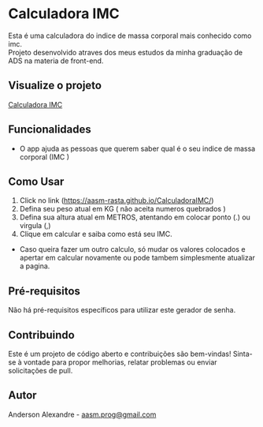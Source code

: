 ﻿# Calculadora IMC

Esta é uma calculadora do indice de massa corporal mais conhecido como imc. 
<br>Projeto desenvolvido atraves dos meus estudos da minha graduação de ADS na materia de front-end.<br>

## Visualize o projeto
[Calculadora IMC](https://aasm-rasta.github.io/CalculadoraIMC/)

## Funcionalidades
- O app ajuda as pessoas que querem saber qual é o seu indice de massa corporal (IMC )

## Como Usar
1. Click no link (https://aasm-rasta.github.io/CalculadoraIMC/)
2. Defina seu peso atual em KG ( não aceita numeros quebrados ) 
3. Defina sua altura atual em METROS, atentando em colocar ponto (.) ou virgula (,)
4. Clique em calcular e saiba como está seu IMC.

- Caso queira fazer um outro calculo, só mudar os valores colocados e apertar em calcular novamente
ou pode tambem simplesmente atualizar a pagina.

## Pré-requisitos

Não há pré-requisitos específicos para utilizar este gerador de senha.

## Contribuindo
Este é um projeto de código aberto e contribuições são bem-vindas! Sinta-se à vontade para propor melhorias, relatar problemas ou enviar solicitações de pull.

## Autor
Anderson Alexandre - aasm.prog@gmail.com
